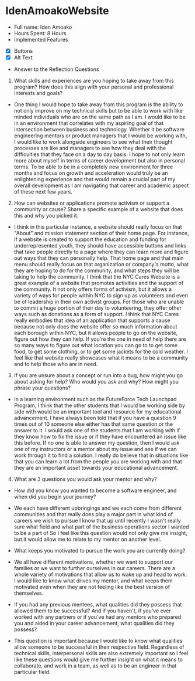 # IdenAmoakoWebsite

* Full name: Iden Amoako
* Hours Spent: 8 Hours 
* Implemented Features 
* [x] Buttons 
* [x] Alt Text
* Answer to the Reflection Questions 

1. What skills and experiences are you hoping to take away from this program? How does this align with your personal and professional interests and goals?

* One thing I would hope to take away from this program is the ability to not only improve on my technical skills but to be able to work with like minded individuals who are on the same path as I am. I would like to be in an environment that correlates with my aspiring goal of that intersection between business and technology. Whether it be software engineering mentors or product managers that I would be working with, I would like to work alongside engineers to see what their thought processes are like and managers to see how they deal with the difficulties that they face on a day to day basis. I hope to not only learn more about myself in terms of career development but also in personal terms. To be able to be in a completely new environment for three months and focus on growth and acceleration would truly be an enlightening experience and that would remain a crucial part of my overall development as I am navigating that career and academic aspect of these next few years.


2. How can websites or applications promote activism or support a community or cause? Share a specific example of a website that does this and why you picked it.

* I think in this particular instance, a website should really focus on that "About” and mission statement section of their home page. For instance, if a website is created to support the education and funding for underrepresented youth, they should have accessible buttons and links that take people directly to a page where they can learn more and figure out ways that they can personally help. That home page and that main menu should really focus on that organization or company's motto, what they are hoping to do for the community, and what steps they will be taking to help the community. I think that the NYC Cares Website is a great example of a website that promotes activities and the support of the community. It not only offers forms of activism, but it allows a variety of ways for people within NYC to sign up as volunteers and even be of leadership in their own activist groups. For those who are unable to commit a huge portion of their day to volunteering, they offer other ways such as donations as a form of support. I think that NYC Cares really embodies that idea of an application that supports a cause because not only does the website offer so much information about each borough within NYC, but it allows people to go on the website, figure out how they can help. If you're the one in need of help there are so many ways to figure out what location you can go to to get some food, to get some clothing, or to get some jackets for the cold weather. I feel like that website really showcases what it means to be a community and to help those who are in need.


3. If you are unsure about a concept or run into a bug, how might you go about asking for help? Who would you ask and why? How might you phrase your questions? 

* In a learning environment such as the FutureForce Tech Launchpad Program, I think that the other students that I would be working side by side with would be an important tool and resource for my educational advancement. I have always been told that if you have a question 9 times out of 10 someone else either has that same question or the answer to it. I would ask one of the students that I am working with if they know how to fix the issue or if they have encountered an issue like this before. If no one is able to answer my question, then I would ask one of my instructors or a mentor about my issue and see if we can work through it to find a solution. I really do believe that in situations like that you can learn a lot from the people you are working with and that they are an important asset towards your educational advancement. 


4. What are 3 questions you would ask your mentor and why? 

* How did you know you wanted to become a software engineer, and when did you begin your journey?
- We each have different upbringings and we each come from different communities and that really does play a major part in what kind of careers we wish to pursue I know that up until recently I wasn't really sure what field and what part of the business operations sector I wanted to be a part of So I feel like this question would not only give me insight, but it would allow me to relate to my mentor on another level.

* What keeps you motivated to pursue the work you are currently doing? 
- We all have different motivations, whether we want to support our families or we want to further ourselves in our careers. There are a whole variety of motivations that allow us to wake up and head to work. I would like to know what drives my mentor,  and what keeps them motivated even when they are not feeling like the best version of themselves.

* If you had any previous mentees, what qualities did they possess that allowed them to be successful? And if you haven't, if you've ever worked with any partners or if you've had any mentors who prepared you and aided in your career advancement, what qualities did they possess?
- This question is important because I would like to know what qualities allow someone to be successful in their respective field. Regardless of technical skills, interpersonal skills are also extremely important so I feel like these questions would give me further insight on what it means to collaborate, and work in a team, as well as to be an engineer in that particular field.

